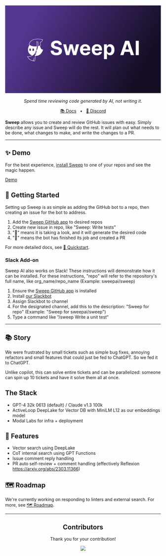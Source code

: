 <p align="center">
    <img src=".assets/sweep-banner-github.png"
</p>
<p align="center">
    <i>Spend time reviewing code generated by AI, not writing it.</i>
</p>

<p align="center">
<a href="https://docs.sweep.dev/">📚 Docs</a>
<span>&nbsp;&nbsp;•&nbsp;&nbsp;</span>
<a href="https://discord.gg/sweep-ai">📢 Discord</a>
</p>

<b>Sweep</b> allows you to create and review GitHub issues with easy.
Simply describe any issue and Sweep will do the rest.
It will plan out what needs to be done, what changes to make, and write the changes to a PR. 

---

## ✨ Demo
For the best experience, [install Sweep](https://github.com/apps/sweep-ai) to one of your repos and see the magic happen.

[Demo](https://github.com/sweepai/sweep/assets/44910023/365ec29f-7317-40a7-9b5e-0af02f2b0e47)


## 🚀 Getting Started
Setting up Sweep is as simple as adding the GitHub bot to a repo, then creating an issue for the bot to address.

1. Add the [Sweep GitHub app](https://github.com/apps/sweep-ai) to desired repos
2. Create new issue in repo, like "Sweep: Write tests"
3. "👀" means it is taking a look, and it will generate the desired code
4. "🚀" means the bot has finished its job and created a PR

For more detailed docs, see [🚀 Quickstart](https://docs.sweep.dev/start).

### Slack Add-on

Sweep AI also works on Slack! These instructions will demonstrate how it can be installed. For these instructions, "repo" will refer to the repository's full name, like org_name/repo_name (Example: sweepai/sweep)

1. Ensure the [Sweep GitHub app](https://github.com/apps/sweep-ai) is installed
2. Install [our Slackbot](https://sweepai--prod-slack-bot.modal.run)
3. Assign Slackbot to channel
4. For the designated channel, add this to the description: "Sweep for repo" (Example: "Sweep for sweepai/sweep")
5. Type a command like “/sweep Write a unit test“

---

## 📚 Story

We were frustrated by small tickets such as simple bug fixes, annoying refactors and small features that could just be fed to ChatGPT. So we fed it to ChatGPT.

Unlike copilot, this can solve entire tickets and can be parallelized: someone can spin up 10 tickets and have it solve them all at once.

## The Stack
- GPT-4 32k 0613 (default) / Claude v1.3 100k
- ActiveLoop DeepLake for Vector DB with MiniLM L12 as our embeddings model
- Modal Labs for infra + deployment

## 🌠 Features
* Vector search using DeepLake
* CoT internal search using GPT Functions
* Issue comment reply handling
* PR auto self-review + comment handling (effectively Reflexion https://arxiv.org/abs/2303.11366)

## 🗺️ Roadmap
We're currently working on responding to linters and external search. For more, see [🗺️ Roadmap](https://docs.sweep.dev/roadmap).

---


<h2 align="center">
    Contributors
</h2>
<p align="center">
    Thank you for your contribution!
</p>
<p align="center">
    <a href="https://github.com/sweepai/sweep/graphs/contributors">
      <img src="https://contrib.rocks/image?repo=sweepai/sweep" />
    </a>
</p>
